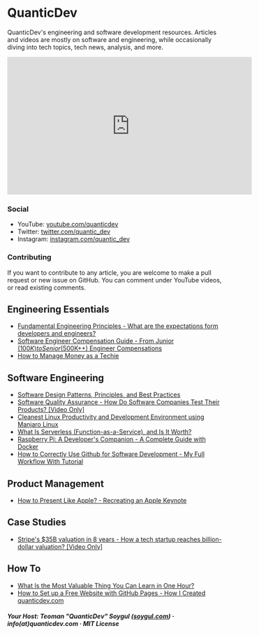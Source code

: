 # QuanticDev
QuanticDev's engineering and software development resources.
Articles and videos are mostly on software and engineering, while occasionally diving into tech topics, tech news, analysis, and more.

<p><iframe width="560" height="315" src="https://www.youtube.com/embed/7CC8d-AbQv8" frameborder="0" allow="accelerometer; autoplay; encrypted-media; gyroscope; picture-in-picture" allowfullscreen></iframe></p>

### Social
* YouTube: [youtube.com/quanticdev](https://www.youtube.com/quanticdev)
* Twitter: [twitter.com/quantic_dev](https://twitter.com/quantic_dev)
* Instagram: [instagram.com/quantic_dev](https://www.instagram.com/quantic_dev)

### Contributing
If you want to contribute to any article, you are welcome to make a pull request or new issue on GitHub. You can comment under YouTube videos, or read existing comments.

## Engineering Essentials
* [Fundamental Engineering Principles - What are the expectations form developers and engineers?](articles/engineering-principles)
* [Software Engineer Compensation Guide - From Junior ($100K) to Senior ($500K++) Engineer Compensations](articles/software-engineer-compensation-guide)
* [How to Manage Money as a Techie](articles/how-to-manage-money)

## Software Engineering
* [Software Design Patterns, Principles, and Best Practices](articles/software-design-patterns)
* [Software Quality Assurance - How Do Software Companies Test Their Products? [Video Only]](https://www.youtube.com/watch?v=ztb8HNc2kCU)
* [Cleanest Linux Productivity and Development Environment using Manjaro Linux](articles/manjaro-linux-productivity-machine)
* [What Is Serverless (Function-as-a-Service), and Is It Worth?](articles/serverless)
* [Raspberry Pi: A Developer's Companion - A Complete Guide with Docker](articles/raspberry-pi-guide-for-developers)
* [How to Correctly Use Github for Software Development - My Full Workflow With Tutorial](articles/how-to-use-github)

## Product Management
* [How to Present Like Apple? - Recreating an Apple Keynote](articles/how-to-present-like-apple)

## Case Studies
* [Stripe's $35B valuation in 8 years - How a tech startup reaches billion-dollar valuation? [Video Only]](https://www.youtube.com/watch?v=nlFAbBvu7hA)

## How To
* [What Is the Most Valuable Thing You Can Learn in One Hour?](articles/most-valuable-thing-to-learn-in-one-hour)
* [How to Set up a Free Website with GitHub Pages - How I Created quanticdev.com](articles/website-with-github-pages)

##### Your Host: Teoman "QuanticDev" Soygul ([soygul.com](https://soygul.com)) · info(at)quanticdev.com · MIT License
